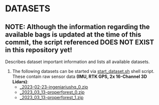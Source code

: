 # DATASETS
## NOTE: Although the information regarding the available bags is updated at the time of this commit, the script referenced DOES NOT EXIST in this repository yet!

Describes dataset important information and lists all available datasets.

1. The following datasets can be started via [start_dataset.sh](../scripts/tmux/start_dataset.sh) shell script. These contain raw sensor data **(IMU, RTK GPS, 2x 16-Channel 3D Lidars)**:
    * [_2023-02-23-ingeniariushq_0.zip](https://home.mycloud.com/public/7e55bff6-030e-46fe-b6a8-82a3bf03c574/file)
    * [_2023_03_13-properforest_0.zip](https://home.mycloud.com/public/4d23667b-1d5c-471f-a711-ba4c9b5c6337/file)
    * [_2023_03_13-properforest_1.zip](https://home.mycloud.com/public/5cc9a4ac-6a95-48f4-8f6e-5c7b2f534021/file)